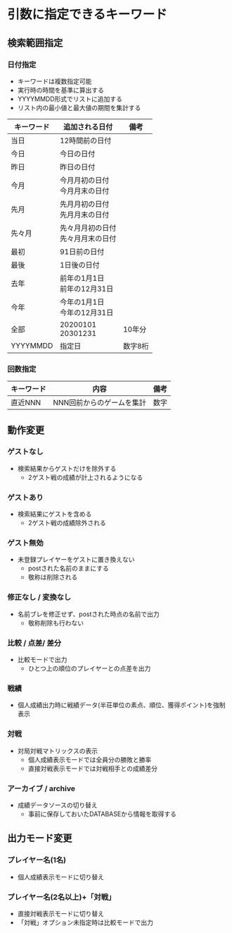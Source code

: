 # 引数に指定できるキーワード

## 検索範囲指定

### 日付指定

- キーワードは複数指定可能
- 実行時の時間を基準に算出する
- YYYYMMDD形式でリストに追加する
- リスト内の最小値と最大値の期間を集計する

| キーワード | 追加される日付                         | 備考    |
| ---------- | -------------------------------------- | ------- |
| 当日       | 12時間前の日付                         |         |
| 今日       | 今日の日付                             |         |
| 昨日       | 昨日の日付                             |         |
| 今月       | 今月月初の日付<br />今月月末の日付     |         |
| 先月       | 先月月初の日付<br />先月月末の日付     |         |
| 先々月     | 先々月月初の日付<br />先々月月末の日付 |         |
| 最初       | 91日前の日付                           |         |
| 最後       | 1日後の日付                            |         |
| 去年       | 前年の1月1日<br />前年の12月31日       |         |
| 今年       | 今年の1月1日<br />今年の12月31日       |         |
| 全部       | 20200101<br />20301231                 | 10年分  |
| YYYYMMDD   | 指定日                                 | 数字8桁 |

### 回数指定

| キーワード | 内容                      | 備考 |
| ---------- | ------------------------- | ---- |
| 直近NNN    | NNN回前からのゲームを集計 | 数字 |

## 動作変更

### ゲストなし

- 検索結果からゲストだけを除外する
  - 2ゲスト戦の成績が計上されるようになる

### ゲストあり

- 検索結果にゲストを含める
  - 2ゲスト戦の成績除外される

### ゲスト無効

- 未登録プレイヤーをゲストに置き換えない
  - postされた名前のままにする
  - 敬称は削除される

### 修正なし / 変換なし

- 名前ブレを修正せず、postされた時点の名前で出力
  - 敬称削除も行わない

### 比較 / 点差/ 差分

- 比較モードで出力
  - ひとつ上の順位のプレイヤーとの点差を出力

### 戦績

- 個人成績出力時に戦績データ(半荘単位の素点、順位、獲得ポイント)を強制表示

### 対戦

- 対局対戦マトリックスの表示
  - 個人成績表示モードでは全員分の勝敗と勝率
  - 直接対戦表示モードでは対戦相手との成績差分

### アーカイブ / archive

- 成績データソースの切り替え
  - 事前に保存しておいたDATABASEから情報を取得する

## 出力モード変更

### プレイヤー名(1名)

- 個人成績表示モードに切り替え

### プレイヤー名(2名以上)+「対戦」

- 直接対戦表示モードに切り替え
- 「対戦」オプション未指定時は比較モードで出力
